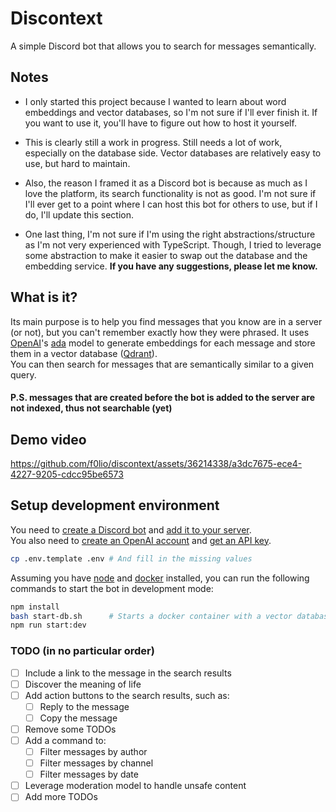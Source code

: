 # Discontext

A simple Discord bot that allows you to search for messages semantically.


## Notes

- I only started this project because I wanted to learn about word embeddings and vector databases, so I'm not sure if I'll ever finish it. If you want to use it, you'll have to figure out how to host it yourself.

- This is clearly still a work in progress. Still needs a lot of work, especially on the database side. Vector databases are relatively easy to use, but hard to maintain.

- Also, the reason I framed it as a Discord bot is because as much as I love the platform, its search functionality is not as good.
I'm not sure if I'll ever get to a point where I can host this bot for others to use, but if I do, I'll update this section.

- One last thing, I'm not sure if I'm using the right abstractions/structure as I'm not very experienced with TypeScript. Though, I tried to leverage some abstraction to make it easier to swap out the database and the embedding service. **If you have any suggestions, please let me know.**


## What is it?

Its main purpose is to help you find messages that you know are in a server (or not), but you can't remember exactly how they were phrased. It uses [OpenAI](https://openai.com/)'s [ada](https://platform.openai.com/docs/models/embeddings) model to generate embeddings for each message and store them in a vector database ([Qdrant](https://qdrant.tech/)). 
<br>
You can then search for messages that are semantically similar to a given query.

#### **P.S. messages that are created before the bot is added to the server are not indexed, thus not searchable (yet)**

## Demo video

https://github.com/f0lio/discontext/assets/36214338/a3dc7675-ece4-4227-9205-cdcc95be6573

## Setup development environment

You need to [create a Discord bot](https://discordjs.guide/preparations/setting-up-a-bot-application.html#creating-your-bot) and [add it to your server](https://discordjs.guide/preparations/adding-your-bot-to-servers.html#bot-invite-links).
<br>
You also need to [create an OpenAI account](https://platform.openai.com/signup/) and [get an API key](https://platform.openai.com/account/api-keys).

```bash
cp .env.template .env # And fill in the missing values
```
Assuming you have [node](https://nodejs.org/en/) and [docker](https://www.docker.com/) installed, you can run the following commands to start the bot in development mode:
```bash
npm install
bash start-db.sh      # Starts a docker container with a vector database
npm run start:dev
```

### TODO (in no particular order)

- [ ] Include a link to the message in the search results
- [ ] Discover the meaning of life
- [ ] Add action buttons to the search results, such as:
  - [ ] Reply to the message
  - [ ] Copy the message
- [ ] Remove some TODOs
- [ ] Add a command to:
  - [ ] Filter messages by author
  - [ ] Filter messages by channel
  - [ ] Filter messages by date
- [ ] Leverage moderation model to handle unsafe content
- [ ] Add more TODOs
